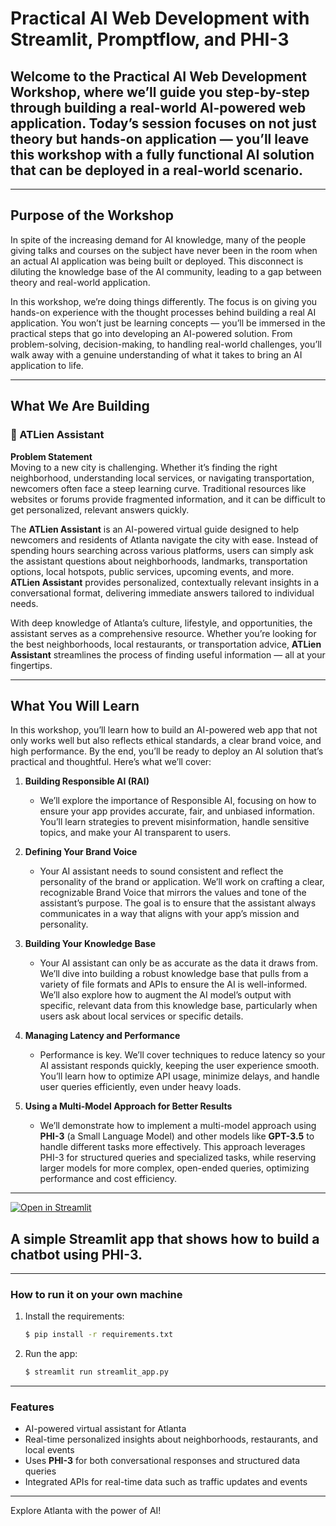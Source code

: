 # Practical AI Web Development with Streamlit, Promptflow, and PHI-3

## Welcome to the Practical AI Web Development Workshop, where we’ll guide you step-by-step through building a real-world AI-powered web application. Today’s session focuses on not just theory but hands-on application — you’ll leave this workshop with a fully functional AI solution that can be deployed in a real-world scenario.

---

## Purpose of the Workshop

In spite of the increasing demand for AI knowledge, many of the people giving talks and courses on the subject have never been in the room when an actual AI application was being built or deployed. This disconnect is diluting the knowledge base of the AI community, leading to a gap between theory and real-world application.

In this workshop, we’re doing things differently. The focus is on giving you hands-on experience with the thought processes behind building a real AI application. You won’t just be learning concepts — you’ll be immersed in the practical steps that go into developing an AI-powered solution. From problem-solving, decision-making, to handling real-world challenges, you’ll walk away with a genuine understanding of what it takes to bring an AI application to life.

---

## What We Are Building

### 🍑 ATLien Assistant

**Problem Statement**  
Moving to a new city is challenging. Whether it’s finding the right neighborhood, understanding local services, or navigating transportation, newcomers often face a steep learning curve. Traditional resources like websites or forums provide fragmented information, and it can be difficult to get personalized, relevant answers quickly.

The **ATLien Assistant** is an AI-powered virtual guide designed to help newcomers and residents of Atlanta navigate the city with ease. Instead of spending hours searching across various platforms, users can simply ask the assistant questions about neighborhoods, landmarks, transportation options, local hotspots, public services, upcoming events, and more. **ATLien Assistant** provides personalized, contextually relevant insights in a conversational format, delivering immediate answers tailored to individual needs.

With deep knowledge of Atlanta’s culture, lifestyle, and opportunities, the assistant serves as a comprehensive resource. Whether you’re looking for the best neighborhoods, local restaurants, or transportation advice, **ATLien Assistant** streamlines the process of finding useful information — all at your fingertips.

---

## What You Will Learn

In this workshop, you’ll learn how to build an AI-powered web app that not only works well but also reflects ethical standards, a clear brand voice, and high performance. By the end, you’ll be ready to deploy an AI solution that’s practical and thoughtful. Here’s what we’ll cover:

1. **Building Responsible AI (RAI)**
   - We’ll explore the importance of Responsible AI, focusing on how to ensure your app provides accurate, fair, and unbiased information. You’ll learn strategies to prevent misinformation, handle sensitive topics, and make your AI transparent to users.

2. **Defining Your Brand Voice**
   - Your AI assistant needs to sound consistent and reflect the personality of the brand or application. We’ll work on crafting a clear, recognizable Brand Voice that mirrors the values and tone of the assistant’s purpose. The goal is to ensure that the assistant always communicates in a way that aligns with your app’s mission and personality.

3. **Building Your Knowledge Base**
   - Your AI assistant can only be as accurate as the data it draws from. We’ll dive into building a robust knowledge base that pulls from a variety of file formats and APIs to ensure the AI is well-informed. We’ll also explore how to augment the AI model’s output with specific, relevant data from this knowledge base, particularly when users ask about local services or specific details.

4. **Managing Latency and Performance**
   - Performance is key. We’ll cover techniques to reduce latency so your AI assistant responds quickly, keeping the user experience smooth. You’ll learn how to optimize API usage, minimize delays, and handle user queries efficiently, even under heavy loads.

5. **Using a Multi-Model Approach for Better Results**
   - We’ll demonstrate how to implement a multi-model approach using **PHI-3** (a Small Language Model) and other models like **GPT-3.5** to handle different tasks more effectively. This approach leverages PHI-3 for structured queries and specialized tasks, while reserving larger models for more complex, open-ended queries, optimizing performance and cost efficiency.

---

[![Open in Streamlit](https://static.streamlit.io/badges/streamlit_badge_black_white.svg)](https://chatbot-template.streamlit.app/)

## A simple Streamlit app that shows how to build a chatbot using **PHI-3**.

---

### How to run it on your own machine

1. Install the requirements:

   ```bash
   $ pip install -r requirements.txt
   ```

2. Run the app:

   ```bash
   $ streamlit run streamlit_app.py
   ```

---

### Features

- AI-powered virtual assistant for Atlanta
- Real-time personalized insights about neighborhoods, restaurants, and local events
- Uses **PHI-3** for both conversational responses and structured data queries
- Integrated APIs for real-time data such as traffic updates and events

---

Explore Atlanta with the power of AI!
